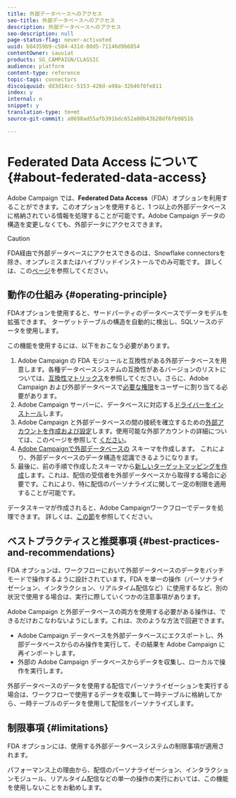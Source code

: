 ```yaml
---
title: 外部データベースへのアクセス
seo-title: 外部データベースへのアクセス
description: 外部データベースへのアクセス
seo-description: null
page-status-flag: never-activated
uuid: b84359b9-c584-431d-80d5-71146d9b6854
contentOwner: sauviat
products: SG_CAMPAIGN/CLASSIC
audience: platform
content-type: reference
topic-tags: connectors
discoiquuid: dd3d14cc-5153-428d-a98a-32b46f0fe811
index: y
internal: n
snippet: y
translation-type: tm+mt
source-git-commit: a0698ad55afb391bdc652a00b43b20df6fb9851b

---
```



# Federated Data Access について {#about-federated-data-access}

Adobe Campaign では、**Federated Data Access**（FDA）オプションを利用することができます。このオプションを使用すると、1 つ以上の外部データベースに格納されている情報を処理することが可能です。Adobe Campaign データの構造を変更しなくても、外部データにアクセスできます。

>[!CAUTION]
>
>FDA経由で外部データベースにアクセスできるのは、Snowflake connectorsを除き、オンプレミスまたはハイブリッドインストールでのみ可能です。 詳しくは、この[ページ](https://helpx.adobe.com/campaign/kb/acc-on-prem-vs-hosted.html)を参照してください。

## 動作の仕組み {#operating-principle}

FDAオプションを使用すると、サードパーティのデータベースでデータモデルを拡張できます。 ターゲットテーブルの構造を自動的に検出し、SQLソースのデータを使用します。


この機能を使用するには、以下をおこなう必要があります。

1. Adobe Campaign の FDA モジュールと互換性がある外部データベースを用意します。各種データベースシステムの互換性があるバージョンのリストについては、[互換性マトリックス](https://helpx.adobe.com/campaign/kb/compatibility-matrix.html)を参照してください。さらに、Adobe Campaign および外部データベースで[必要な権限](#remote-database-access-rights)をユーザーに割り当てる必要があります。
1. Adobe Campaign サーバーに、データベースに対応する[ドライバーをインストール](#specific-configurations-by-database-type)します。
1. Adobe Campaign と外部データベースの間の接続を確立するための[外部アカウントを作成および設定](#connecting-to-the-database)します。使用可能な外部アカウントの詳細については、このページを参照して [ください](../../platform/using/external-accounts.md)。
1. [Adobe Campaignで外部データベースの](#creating-the-data-schema) スキーマを作成します。 これにより、外部データベースのデータ構造を認識できるようになります。
1. 最後に、前の手順で作成したスキーマから[新しいターゲットマッピングを作成](#defining-data-mapping)します。これは、配信の受信者を外部データベースから取得する場合に必要です。これにより、特に配信のパーソナライズに関して一定の制限を適用することが可能です。

データスキーマが作成されると、Adobe Campaignワークフローでデータを処理できます。 詳しくは、[この節](../../workflow/using/executing-a-workflow.md#architecture)を参照してください。

## ベストプラクティスと推奨事項 {#best-practices-and-recommendations}

FDA オプションは、ワークフローにおいて外部データベースのデータをバッチモードで操作するように設計されています。FDA を単一の操作（パーソナライゼーション、インタラクション、リアルタイム配信など）に使用するなど、別の状況で使用する場合は、実行に際していくつかの注意事項があります。

Adobe Campaign と外部データベースの両方を使用する必要がある操作は、できるだけおこなわないようにします。これは、次のような方法で回避できます。

* Adobe Campaign データベースを外部データベースにエクスポートし、外部データベースからのみ操作を実行して、その結果を Adobe Campaign に再インポートします。
* 外部の Adobe Campaign データベースからデータを収集し、ローカルで操作を実行します。

外部データベースのデータを使用する配信でパーソナライゼーションを実行する場合は、ワークフローで使用するデータを収集して一時テーブルに格納してから、一時テーブルのデータを使用して配信をパーソナライズします。

## 制限事項 {#limitations}

FDA オプションには、使用する外部データベースシステムの制限事項が適用されます。

パフォーマンス上の理由から、配信のパーソナライゼーション、インタラクションモジュール、リアルタイム配信などの単一の操作の実行においては、この機能を使用しないことをお勧めします。
